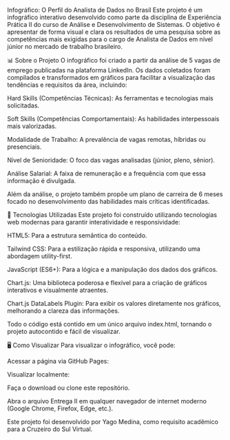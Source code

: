 Infográfico: O Perfil do Analista de Dados no Brasil
Este projeto é um infográfico interativo desenvolvido como parte da disciplina de Experiência Prática II do curso de Análise e Desenvolvimento de Sistemas. O objetivo é apresentar de forma visual e clara os resultados de uma pesquisa sobre as competências mais exigidas para o cargo de Analista de Dados em nível júnior no mercado de trabalho brasileiro.

📊 Sobre o Projeto
O infográfico foi criado a partir da análise de 5 vagas de emprego publicadas na plataforma LinkedIn. Os dados coletados foram compilados e transformados em gráficos para facilitar a visualização das tendências e requisitos da área, incluindo:

Hard Skills (Competências Técnicas): As ferramentas e tecnologias mais solicitadas.

Soft Skills (Competências Comportamentais): As habilidades interpessoais mais valorizadas.

Modalidade de Trabalho: A prevalência de vagas remotas, híbridas ou presenciais.

Nível de Senioridade: O foco das vagas analisadas (júnior, pleno, sênior).

Análise Salarial: A faixa de remuneração e a frequência com que essa informação é divulgada.

Além da análise, o projeto também propõe um plano de carreira de 6 meses focado no desenvolvimento das habilidades mais críticas identificadas.

🚀 Tecnologias Utilizadas
Este projeto foi construído utilizando tecnologias web modernas para garantir interatividade e responsividade:

HTML5: Para a estrutura semântica do conteúdo.

Tailwind CSS: Para a estilização rápida e responsiva, utilizando uma abordagem utility-first.

JavaScript (ES6+): Para a lógica e a manipulação dos dados dos gráficos.

Chart.js: Uma biblioteca poderosa e flexível para a criação de gráficos interativos e visualmente atraentes.

Chart.js DataLabels Plugin: Para exibir os valores diretamente nos gráficos, melhorando a clareza das informações.

Todo o código está contido em um único arquivo index.html, tornando o projeto autocontido e fácil de visualizar.

🖥️ Como Visualizar
Para visualizar o infográfico, você pode:

Acessar a página via GitHub Pages:

Visualizar localmente:

Faça o download ou clone este repositório.

Abra o arquivo Entrega II em qualquer navegador de internet moderno (Google Chrome, Firefox, Edge, etc.).

Este projeto foi desenvolvido por Yago Medina, como requisito acadêmico para a Cruzeiro do Sul Virtual.
